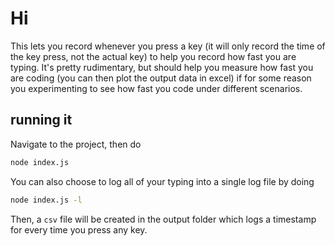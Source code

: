 # Hi

This lets you record whenever you press a key
(it will only record the time of the key press, not the actual key)
to help you record how fast you are typing. It's pretty rudimentary,
but should help you measure how fast you are coding (you can then
plot the output data in excel) if for some reason you experimenting
to see how fast you code under different scenarios.

## running it

Navigate to the project, then do
```bash
node index.js
```
You can also choose to log all of your typing into a single log file by doing
```bash
node index.js -l
```

Then, a `csv` file will be created in the output folder which logs
a timestamp for every time you press any key. 